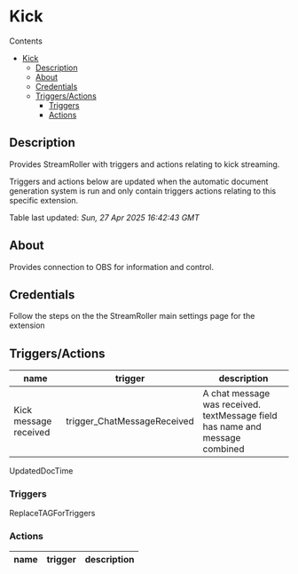 <!-- this file will be auto updated for triggers and actions when the apidocs automatic document builder is run during ci process for delivering a build
To have the triggers and actions inserted do not remove the tags 'ReplaceTAGFor...' below
To test how the final readme will look run go to 'StreamRoller\docs\apidocs' and run 'node readmebuilder.mjs'
The script will parse files in the extensions directory looking for "triggersandactions ="
if found it will attempt to load the file and use the exported 'triggersandactions' variable to create the tables shown in the parsed README.md files -->
# Kick

Contents

- [Kick](#kick)
  - [Description](#description)
  - [About](#about)
  - [Credentials](#credentials)
  - [Triggers/Actions](#triggersactions)
    - [Triggers](#triggers)
    - [Actions](#actions)

## Description

Provides StreamRoller with triggers and actions relating to kick streaming.



Triggers and actions below are updated when the automatic document generation system is run and only contain triggers actions relating to this specific extension.

Table last updated: *Sun, 27 Apr 2025 16:42:43 GMT*

## About

Provides connection to OBS for information and control.

## Credentials

Follow the steps on the the StreamRoller main settings page for the extension

## Triggers/Actions

| name | trigger | description |
| --- | --- | --- |
| Kick message received | trigger_ChatMessageReceived | A chat message was received. textMessage field has name and message combined |
UpdatedDocTime

### Triggers

ReplaceTAGForTriggers

### Actions

| name | trigger | description |
| --- | --- | --- |

